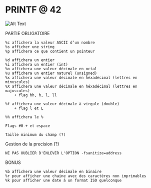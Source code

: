 # PRINTF @ 42
![Alt Text](https://media.giphy.com/media/I2TqO0oJBaNoc/giphy.gif)

PARTIE OBLIGATOIRE

    %c affichera la valeur ASCII d’un nombre
    %s afficher une string
    %p affichera ce que contient un pointeur

    %d affichera un entier
    %i affichera un entier (int)
    %o affichera une valeur décimale en octal
    %u affichera un entier naturel (unsigned)
    %x affichera une valeur décimale en héxadécimal (lettres en minuscules)
    %X affichera une valeur décimale en héxadécimal (lettres en majuscules)
        + flag hh, h, l, ll

    %f affichera une valeur décimale à virgule (double)
        + flag l et L

    %% affichera le %

    Flags #0-+ et espace

    Taille minimum du champ (?)

   Gestion de la precision (?)
	

	NE PAS OUBLIER D'ENLEVER L'OPTION -fsanitize=address

BONUS

    %b affichera une valeur décimale en binaire
    %r pour afficher une chaine avec des caractères non imprimables
    %k pour afficher une date à un format ISO quelconque
